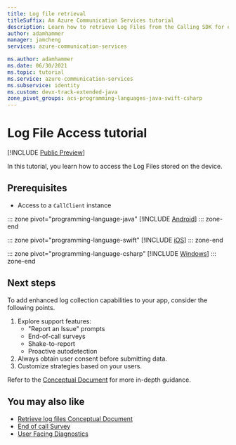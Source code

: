 ```yaml
---
title: Log file retrieval
titleSuffix: An Azure Communication Services tutorial
description: Learn how to retrieve Log Files from the Calling SDK for enhanced supportability.
author: adamhammer
manager: jamcheng
services: azure-communication-services

ms.author: adamhammer
ms.date: 06/30/2021
ms.topic: tutorial
ms.service: azure-communication-services
ms.subservice: identity
ms.custom: devx-track-extended-java
zone_pivot_groups: acs-programming-languages-java-swift-csharp
---
```


# Log File Access tutorial
[!INCLUDE [Public Preview](../includes/public-preview-include-document.md)]

In this tutorial, you learn how to access the Log Files stored on the device.

## Prerequisites

- Access to a `CallClient` instance

::: zone pivot="programming-language-java"
[!INCLUDE [Android](./includes/log-file-retrieval-android.md)]
::: zone-end

::: zone pivot="programming-language-swift"
[!INCLUDE [iOS](./includes/log-file-retrieval-ios.md)]
::: zone-end

::: zone pivot="programming-language-csharp"
[!INCLUDE [Windows](./includes/log-file-retrieval-windows.md)]
::: zone-end

## Next steps

To add enhanced log collection capabilities to your app, consider the following points.

1. Explore support features: 
   - "Report an Issue" prompts
   - End-of-call surveys
   - Shake-to-report
   - Proactive autodetection
2. Always obtain user consent before submitting data.
3. Customize strategies based on your users.

Refer to the [Conceptual Document](../concepts/voice-video-calling/retrieve-support-files.md) for more in-depth guidance.

## You may also like

- [Retrieve log files Conceptual Document](../concepts/voice-video-calling/retrieve-support-files.md)
- [End of call Survey](./end-of-call-survey-tutorial.md)
- [User Facing Diagnostics](../concepts/voice-video-calling/user-facing-diagnostics.md)
